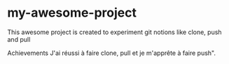 # my-awesome-project

This awesome project is created to experiment git notions like clone, push and pull

Achievements
J'ai réussi à faire clone, pull et je m'apprête à faire push".
